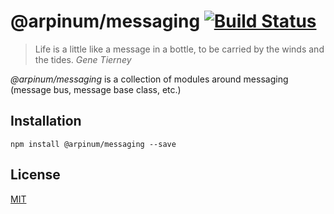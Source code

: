 # @arpinum/messaging [![Build Status](https://travis-ci.org/arpinum/js-messaging.svg?branch=master)](https://travis-ci.org/arpinum/js-messaging)

> Life is a little like a message in a bottle, to be carried by the winds and the tides.
> <cite>Gene Tierney</cite>

*@arpinum/messaging* is a collection of modules around messaging (message bus, message base class, etc.)

## Installation

```
npm install @arpinum/messaging --save
```

## License

[MIT](LICENSE)
